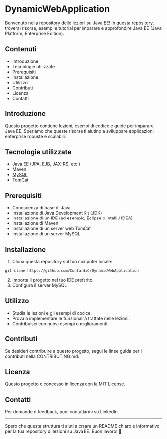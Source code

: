 # DynamicWebApplication

Benvenuto nella repository delle lezioni su Java EE! In questa repository, troverai risorse, esempi e tutorial per imparare e approfondire Java EE (Java Platform, Enterprise Edition).

## Contenuti

- Introduzione
- Tecnologie utilizzate
- Prerequisiti
- Installazione
- Utilizzo
- Contributi
- Licenza
- Contatti

## Introduzione

Questo progetto contiene lezioni, esempi di codice e guide per imparare Java EE. Speriamo che queste risorse ti aiutino a sviluppare applicazioni enterprise robuste e scalabili.

## Tecnologie utilizzate

- Java EE (JPA, EJB, JAX-RS, etc.)
- Maven
- [MySQL](https://dev.mysql.com/downloads/mysql/)
- [TomCat](https://tomcat.apache.org/) 

## Prerequisiti

- Conoscenza di base di Java
- Installazione di Java Development Kit (JDK)
- Installazione di un IDE (ad esempio, Eclipse o IntelliJ IDEA)
- Installazione di Maven
- Installazione di un server web TomCat
- Installazione di un server MySQL

## Installazione

1. Clona questa repository sul tuo computer locale:
   
`git clone https://github.com/ContardiC/DynamicWebApplication`
   
2. Importa il progetto nel tuo IDE preferito.
3. Configura il server MySQL

## Utilizzo

- Studia le lezioni e gli esempi di codice.
- Prova a implementare le funzionalità trattate nelle lezioni.
- Contribuisci con nuovi esempi o miglioramenti.

## Contributi

Se desideri contribuire a questo progetto, segui le linee guida per i contributi nella CONTRIBUTING.md.

## Licenza

Questo progetto è concesso in licenza con la MIT License.

## Contatti

Per domande o feedback, puoi contattarmi su LinkedIn.

---

Spero che questa struttura ti aiuti a creare un README chiaro e informativo per la tua repository di lezioni su Java EE. Buon lavoro! 🚀

